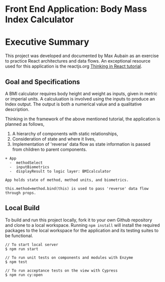 # Front End Application: Body Mass Index Calculator

# Executive Summary
This project was developed and documented by Max Aubain as an exercise to practice React architectures and data flows.  An exceptional resource used for this application is the reactjs.org [Thinking in React tutorial](https://reactjs.org/docs/thinking-in-react.html).

## Goal and Specifications
A BMI calculator requires body height and weight as inputs, given in metric or imperial units.  A calculuation is involved using the inputs to produce an Index output.  The output is both a numerical value and a qualitative description.

Thinking in the framework of the above mentioned tutorial, the application is planned  as follows,
1. A hierarchy of components with static relationships,
2. Consideration of state and where it lives,
3. Implementation of 'reverse' data flow as state information is passed from children to parent components.

```
+ App
  -  methodSelect
  -  inputBiometrics
  -  displayResult to logic layer: BMIcalculator

App holds state of method, method units, and biometrics.

this.method=method.bind(this) is used to pass 'reverse' data flow through props.
```

## Local Build
To build and run this project locally, fork it to your own Github repository and clone to a local workspace.  Running `npm install` will install the required packages to the local workspace for the application and its testing suites to be functional.

```
// To start local server
$ npm run start

// To run unit tests on components and modules with Enzyme
$ npm test

// To run acceptance tests on the view with Cypress
$ npm run cy:open
```